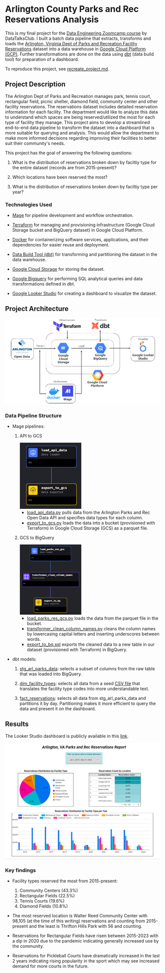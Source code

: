 # Arlington County Parks and Rec Reservations Analysis

This is my final project for the [Data Engineering Zoomcamp course](https://github.com/DataTalksClub/data-engineering-zoomcamp) by DataTalksClub. I built a batch data pipeline that extracts, transforms and loads the [Arlington, Virginia Dept of Parks and Recreation Facility Reservations](https://data.arlingtonva.us/dataset/74) dataset into a data warehouse in  [Google Cloud Platform (GCP)](https://cloud.google.com/). Further transformations are done on the data using [dbt](https://www.getdbt.com/) (data build tool) for preparation of a dashboard.

To reproduce this project, see [recreate_project.md](recreate_project.md).

## Project Description

The Arlington Dept of Parks and Recreation manages park, tennis court, rectangular field, picnic shelter, diamond field, community center and other facility reservations. The reservations dataset includes detailed reservation information for each facility. The department would like to analyze this data to understand which spaces are being reserved/utilized the most for each type of facility they manage. This project aims to develop a streamlined end-to-end data pipeline to transform the dataset into a dashboard that is more suitable for querying and analysis. This would allow the department to make more informed decisions regarding improving their facilities to better suit their community's needs.

This project has the goal of answering the following questions:

1. What is the distribution of reservations broken down by faciltiy type for the entire dataset (records are from 2015-present)?

2. Which locations have been reserved the most? 

3. What is the distribution of reservations broken down by faciltiy type per year?

### Technologies Used

* [Mage](https://docs.mage.ai/introduction/overview) for pipeline development and workflow orchestration.

* [Terraform](https://www.terraform.io/) for managing and provisioning infrastructure (Google Cloud Storage bucket and BigQuery dataset) in Google Cloud Platform.

* [Docker](https://www.docker.com/) for containerizing software services, applications, and their dependencies for easier reuse and deployment.

* [Data Build Tool (dbt)](https://www.getdbt.com/) for transforming and partitioning the dataset in the data warehouse.

* [Google Cloud Storage](https://cloud.google.com/storage) for storing the dataset.

* [Google Bigquery](https://cloud.google.com/bigquery) for performing SQL analytical queries and data transformations defined in dbt.

* [Google Looker Studio](https://lookerstudio.google.com/) for creating a dashboard to visualize the dataset.

## Project Architecture

![](./img/workflow_diagram.png)

### Data Pipeline Structure

* Mage pipelines:

    1. API to GCS

        <img src="./img/api_to_gcs.png" alt="api_to_gcs" width="200"/>
        
        -  [load_api_data.py](./mage/arl-parks-reservations-mage/data_loaders/load_api_data.py) pulls data from the Arlington Parks and Rec Open Data API and specifies data types for each column.
        -  [export_to_gcs.py](./mage/arl-parks-reservations-mage/data_exporters/export_to_gcs.py) loads the data into a bucket (provisioned with Terraform) in Google Cloud Storage (GCS) as a parquet file.

    2. GCS to BigQuery 

        <img src="./img/gcs_to_bq.png" alt="gcs-to_bq" width="200"/>
        
        -  [load_parks_res_gcs.py](./mage/arl-parks-reservations-mage/data_loaders/load_parks_res_gcs.py) loads the data from the parquet file in the bucket.
        -  [transformer_clean_column_names.py](./mage/arl-parks-reservations-mage/transformers/transformer_clean_column_names.py) cleans the column names by lowercasing capital letters and inserting underscores between words.
        -  [export_to_bq.sql](./mage/arl-parks-reservations-mage/data_exporters/export_to_bq.sql) exports the cleaned data to a new table in our dataset (provisioned with Terraform) in BigQuery.

* dbt models:

    1. [stg_arl_parks_data](./dbt/arl-parks-reservations/models/staging/stg_arl_parks_data.sql): selects a subset of columns from the raw table that was loaded into BigQuery.

    2. [dim_facility_types](./dbt/arl-parks-reservations/models/core/dim_facility_types.sql): selects all data from a seed [CSV file](./dbt/arl-parks-reservations/seeds/reservation_facility_types.csv) that translates the facility type codes into more understandable text.  
    
    3. [fact_reservations](./dbt/arl-parks-reservations/models/core/fact_reservations.sql): selects all data from stg_arl_parks_data and partitions it by day. Partitioning makes it more efficient to query the data and present it on the dashboard. 

## Results

The Looker Studio dashboard is publicly available in this [link](https://lookerstudio.google.com/s/tKVgUHbPTGc).

![](./img/dashboard.png)

### Key findings

* Facility types reserved the most from 2015-present:

    1. Community Centers (43.3%)
    2. Rectangular Fields (22.5%)
    3. Tennis Courts (19.6%)
    4. Diamond Fields (10.8%)

* The most reserved location is Walter Reed Community Center with 98,105 (at the time of this writing) reservations and counting from 2015-present and the least is Thrifton Hills Park with 56 and counting.

* Reservations for Rectangular Fields have risen between 2015-2023 with a dip in 2020 due to the pandemic indicating generally increased use by the community.

* Reservations for Pickleball Courts have dramatically increased in the last 2 years indicating rising popularity in the sport which may see increased demand for more courts in the future.

